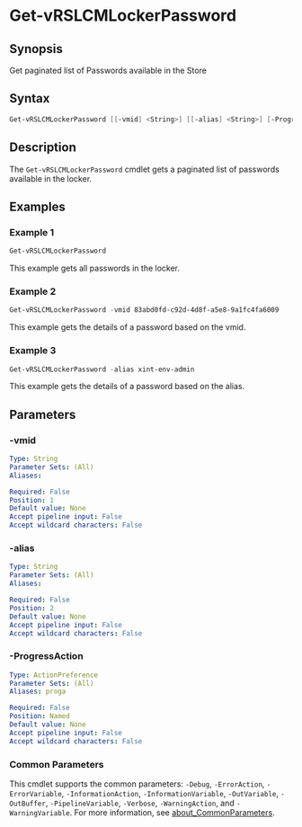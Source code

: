 # Get-vRSLCMLockerPassword

## Synopsis

Get paginated list of Passwords available in the Store

## Syntax

```powershell
Get-vRSLCMLockerPassword [[-vmid] <String>] [[-alias] <String>] [-ProgressAction <ActionPreference>] [<CommonParameters>]
```

## Description

The `Get-vRSLCMLockerPassword` cmdlet gets a paginated list of passwords available in the locker.

## Examples

### Example 1

```powershell
Get-vRSLCMLockerPassword
```

This example gets all passwords in the locker.

### Example 2

```powershell
Get-vRSLCMLockerPassword -vmid 83abd0fd-c92d-4d8f-a5e8-9a1fc4fa6009
```

This example gets the details of a password based on the vmid.

### Example 3

```powershell
Get-vRSLCMLockerPassword -alias xint-env-admin
```

This example gets the details of a password based on the alias.

## Parameters

### -vmid

```yaml
Type: String
Parameter Sets: (All)
Aliases:

Required: False
Position: 1
Default value: None
Accept pipeline input: False
Accept wildcard characters: False
```

### -alias

```yaml
Type: String
Parameter Sets: (All)
Aliases:

Required: False
Position: 2
Default value: None
Accept pipeline input: False
Accept wildcard characters: False
```

### -ProgressAction

```yaml
Type: ActionPreference
Parameter Sets: (All)
Aliases: proga

Required: False
Position: Named
Default value: None
Accept pipeline input: False
Accept wildcard characters: False
```

### Common Parameters

This cmdlet supports the common parameters: `-Debug`, `-ErrorAction`, `-ErrorVariable`, `-InformationAction`, `-InformationVariable`, `-OutVariable`, `-OutBuffer`, `-PipelineVariable`, `-Verbose`, `-WarningAction`, and `-WarningVariable`. For more information, see [about_CommonParameters](http://go.microsoft.com/fwlink/?LinkID=113216).

